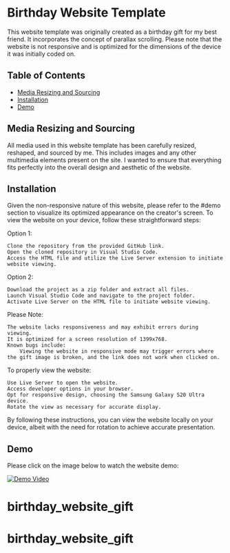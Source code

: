 # Birthday Website Template


This website template was originally created as a birthday gift for my best friend. It incorporates the concept of parallax scrolling. Please note that the website is not responsive and is optimized for the dimensions of the device it was initially coded on. 

## Table of Contents

- [Media Resizing and Sourcing](#media-resizing-and-sourcing)
- [Installation](#installation)
- [Demo](#demo)


## Media Resizing and Sourcing

All media used in this website template has been carefully resized, reshaped, and sourced by me. This includes images and any other multimedia elements present on the site. I wanted to ensure that everything fits perfectly into the overall design and aesthetic of the website.

## Installation
Given the non-responsive nature of this website, please refer to the #demo section to visualize its optimized appearance on the creator's screen. To view the website on your device, follow these straightforward steps:

Option 1:

    Clone the repository from the provided GitHub link.
    Open the cloned repository in Visual Studio Code.
    Access the HTML file and utilize the Live Server extension to initiate website viewing.

Option 2:

    Download the project as a zip folder and extract all files.
    Launch Visual Studio Code and navigate to the project folder.
    Activate Live Server on the HTML file to initiate website viewing.

Please Note:

    The website lacks responsiveness and may exhibit errors during viewing.
    It is optimized for a screen resolution of 1399x768.
    Known bugs include:
        Viewing the website in responsive mode may trigger errors where the gift image is broken, and the link does not work when clicked on.

To properly view the website:

    Use Live Server to open the website.
    Access developer options in your browser.
    Opt for responsive design, choosing the Samsung Galaxy S20 Ultra device.
    Rotate the view as necessary for accurate display.

By following these instructions, you can view the website locally on your device, albeit with the need for rotation to achieve accurate presentation.

## Demo

Please click on the image below to watch the website demo:

[![Demo Video](https://www.loom.com/embed/20a9256ca71041759ab2e1b2d7e2e798?sid=09fda22a-0eca-4b01-960a-d53d5cd1eeab)](https://www.loom.com/embed/20a9256ca71041759ab2e1b2d7e2e798?sid=09fda22a-0eca-4b01-960a-d53d5cd1eeab)
# birthday_website_gift
# birthday_website_gift
